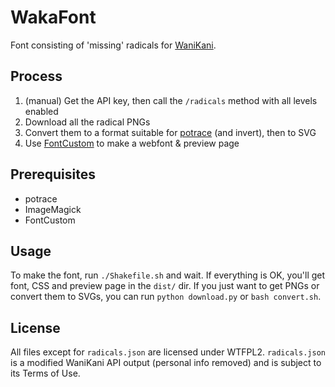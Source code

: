 # WakaFont

Font consisting of 'missing' radicals for [WaniKani][wk].

## Process

1. (manual) Get the API key, then call the `/radicals` method with all levels enabled
2. Download all the radical PNGs
3. Convert them to a format suitable for [potrace][pt] (and invert), then to SVG
4. Use [FontCustom][fc] to make a webfont & preview page

## Prerequisites

* potrace
* ImageMagick
* FontCustom

## Usage

To make the font, run `./Shakefile.sh` and wait. If everything is OK, you'll get font, CSS and preview page in the `dist/` dir. If you just want to get PNGs or convert them to SVGs, you can run `python download.py` or `bash convert.sh`.

## License

All files except for `radicals.json` are licensed under WTFPL2. `radicals.json` is a modified WaniKani API output (personal info removed) and is subject to its Terms of Use.

[wk]: https://wanikani.com/
[pt]: http://potrace.sourceforge.net/
[fc]: http://fontcustom.com/